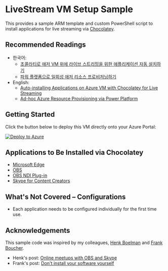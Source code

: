 # LiveStream VM Setup Sample #

This provides a sample ARM template and custom PowerShell script to install applications for live streaming via [Chocolatey](https://chocolatey.org/).


## Recommended Readings ##

* 한국어:
  * [초콜라티로 애저 VM 위에 라이브 스트리밍을 위한 애플리케이션 자동 설치하기](https://blog.aliencube.org/ko/2020/08/26/app-provisioning-on-azure-vm-with-chocolatey-for-live-streaming/)
  * [파워 플랫폼으로 일회성 애저 리소스 프로비저닝하기](https://blog.aliencube.org/ko/2020/09/02/ad-hoc-azure-resource-provisioning-via-power-platform/)
* English:
  * [Auto-installing Applications on Azure VM with Chocolatey for Live Streaming](https://devkimchi.com/2020/08/26/app-provisioning-on-azure-vm-with-chocolatey-for-live-streaming/)
  * [Ad-hoc Azure Resource Provisioning via Power Platform](https://devkimchi.com/2020/09/02/ad-hoc-azure-resource-provisioning-via-power-platform/)


## Getting Started ##

Click the button below to deploy this VM directly onto your Azure Portal:

[![Deploy to Azure](http://azuredeploy.net/deploybutton.png)](https://portal.azure.com/#create/Microsoft.Template/uri/https%3A%2F%2Fraw.githubusercontent.com%2Fdevkimchi%2FLiveStream-VM-Setup-Sample%2Fmain%2Fazuredeploy.json)


## Applications to Be Installed via Chocolatey ##

* [Microsoft Edge](https://www.microsoft.com/edge?WT.mc_id=devkimchicom-github-juyoo)
* [OBS](https://obsproject.com/)
* [OBS NDI Plug-in](https://obsproject.com/forum/threads/obs-ndi-newtek-ndi%E2%84%A2-integration-into-obs-studio.69240/)
* [Skype for Content Creators](https://www.skype.com/en/content-creators)


## What's Not Covered &ndash; Configurations ##

* Each application needs to be configured individually for the first time use.


## Acknowledgements ##

This sample code was inspired by my colleagues, [Henk Boelman](https://twitter.com/hboelman) and [Frank Boucher](https://twitter.com/fboucheros).

* Henk's post: [Online meetups with OBS and Skype](https://www.henkboelman.com/articles/online-meetups-with-obs-and-skype/)
* Frank's post: [Don't install your software yourself](http://www.frankysnotes.com/2018/04/dont-install-your-software-yourself.html)
